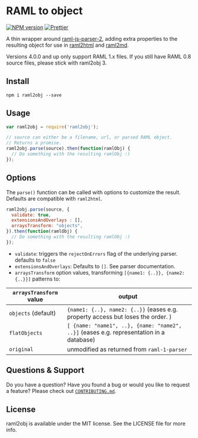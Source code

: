 # RAML to object

[![NPM version](http://img.shields.io/npm/v/raml2obj.svg)](https://www.npmjs.org/package/raml2obj)
[![Prettier](https://img.shields.io/badge/code%20style-prettier-blue.svg?style=flat)](https://github.com/prettier/prettier)

A thin wrapper around [raml-js-parser-2](https://github.com/raml-org/raml-js-parser-2), adding extra properties to the resulting
object for use in [raml2html](https://www.npmjs.org/package/raml2html) and [raml2md](https://www.npmjs.org/package/raml2md).

Versions 4.0.0 and up only support RAML 1.x files. If you still have RAML 0.8 source files, please stick with raml2obj 3.

## Install
```
npm i raml2obj --save
```

## Usage
```js
var raml2obj = require('raml2obj');

// source can either be a filename, url, or parsed RAML object.
// Returns a promise.
raml2obj.parse(source).then(function(ramlObj) {
  // Do something with the resulting ramlObj :)
});
```

## Options
The `parse()` function can be called with options to customize the result. 
Defaults are compatible with `raml2html`.

```js
raml2obj.parse(source, {
  validate: true, 
  extensionsAndOverlays : [], 
  arraysTransform: "objects",
}).then(function(ramlObj) {
  // Do something with the resulting ramlObj :)
});
```
 * `validate`: triggers the `rejectOnErrors` flag of the underlying parser. defaults to `false`
 * `extensionsAndOverlays`:  Defaults to `[]`. See parser documentation.
 * `arraysTransform` option values, transforming `[{name1: {..}}, {name2: {..}}]` patterns to:
  
| `arraysTransform` value | output |
| --- | --- |
|`objects` (default)|`{name1: {..}, name2: {..}}`  (eases e.g. property access but loses the order. )|
|`flatObjects`|`[ {name: "name1", ..}, {name: "name2", ..}]`  (eases e.g. representation in a database)|
|`original`| unmodified as returned from `raml-1-parser`|


## Questions & Support
Do you have a question? Have you found a bug or would you like to request a feature? Please check out [`CONTRIBUTING.md`](CONTRIBUTING.md).


## License
raml2obj is available under the MIT license. See the LICENSE file for more info.
